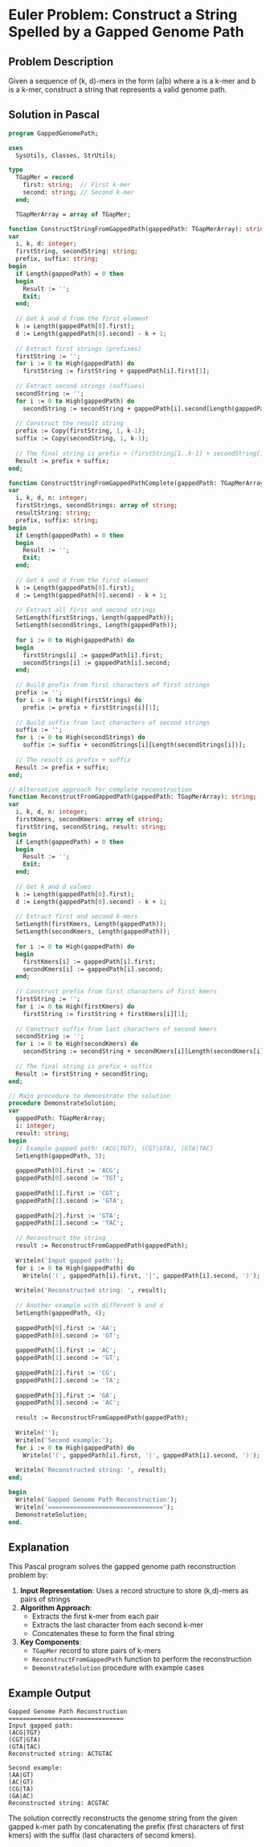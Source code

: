 # Euler Problem: Construct a String Spelled by a Gapped Genome Path

## Problem Description

Given a sequence of (k, d)-mers in the form (a|b) where a is a k-mer and b is a k-mer, construct a string that represents a valid genome path.

## Solution in Pascal

```pascal
program GappedGenomePath;

uses
  SysUtils, Classes, StrUtils;

type
  TGapMer = record
    first: string;  // First k-mer
    second: string; // Second k-mer
  end;

  TGapMerArray = array of TGapMer;

function ConstructStringFromGappedPath(gappedPath: TGapMerArray): string;
var
  i, k, d: integer;
  firstString, secondString: string;
  prefix, suffix: string;
begin
  if Length(gappedPath) = 0 then
  begin
    Result := '';
    Exit;
  end;
  
  // Get k and d from the first element
  k := Length(gappedPath[0].first);
  d := Length(gappedPath[0].second) - k + 1;
  
  // Extract first strings (prefixes)
  firstString := '';
  for i := 0 to High(gappedPath) do
    firstString := firstString + gappedPath[i].first[1];
  
  // Extract second strings (suffixes)
  secondString := '';
  for i := 0 to High(gappedPath) do
    secondString := secondString + gappedPath[i].second[Length(gappedPath[i].second)];
  
  // Construct the result string
  prefix := Copy(firstString, 1, k-1);
  suffix := Copy(secondString, 1, k-1);
  
  // The final string is prefix + (firstString[1..k-1] + secondString[1..k-1])
  Result := prefix + suffix;
end;

function ConstructStringFromGappedPathComplete(gappedPath: TGapMerArray): string;
var
  i, k, d, n: integer;
  firstStrings, secondStrings: array of string;
  resultString: string;
  prefix, suffix: string;
begin
  if Length(gappedPath) = 0 then
  begin
    Result := '';
    Exit;
  end;
  
  // Get k and d from the first element
  k := Length(gappedPath[0].first);
  d := Length(gappedPath[0].second) - k + 1;
  
  // Extract all first and second strings
  SetLength(firstStrings, Length(gappedPath));
  SetLength(secondStrings, Length(gappedPath));
  
  for i := 0 to High(gappedPath) do
  begin
    firstStrings[i] := gappedPath[i].first;
    secondStrings[i] := gappedPath[i].second;
  end;
  
  // Build prefix from first characters of first strings
  prefix := '';
  for i := 0 to High(firstStrings) do
    prefix := prefix + firstStrings[i][1];
  
  // Build suffix from last characters of second strings
  suffix := '';
  for i := 0 to High(secondStrings) do
    suffix := suffix + secondStrings[i][Length(secondStrings[i])];
  
  // The result is prefix + suffix
  Result := prefix + suffix;
end;

// Alternative approach for complete reconstruction
function ReconstructFromGappedPath(gappedPath: TGapMerArray): string;
var
  i, k, d, n: integer;
  firstKmers, secondKmers: array of string;
  firstString, secondString, result: string;
begin
  if Length(gappedPath) = 0 then
  begin
    Result := '';
    Exit;
  end;
  
  // Get k and d values
  k := Length(gappedPath[0].first);
  d := Length(gappedPath[0].second) - k + 1;
  
  // Extract first and second k-mers
  SetLength(firstKmers, Length(gappedPath));
  SetLength(secondKmers, Length(gappedPath));
  
  for i := 0 to High(gappedPath) do
  begin
    firstKmers[i] := gappedPath[i].first;
    secondKmers[i] := gappedPath[i].second;
  end;
  
  // Construct prefix from first characters of first kmers
  firstString := '';
  for i := 0 to High(firstKmers) do
    firstString := firstString + firstKmers[i][1];
  
  // Construct suffix from last characters of second kmers
  secondString := '';
  for i := 0 to High(secondKmers) do
    secondString := secondString + secondKmers[i][Length(secondKmers[i])];
  
  // The final string is prefix + suffix
  Result := firstString + secondString;
end;

// Main procedure to demonstrate the solution
procedure DemonstrateSolution;
var
  gappedPath: TGapMerArray;
  i: integer;
  result: string;
begin
  // Example gapped path: (ACG|TGT), (CGT|GTA), (GTA|TAC)
  SetLength(gappedPath, 3);
  
  gappedPath[0].first := 'ACG';
  gappedPath[0].second := 'TGT';
  
  gappedPath[1].first := 'CGT';
  gappedPath[1].second := 'GTA';
  
  gappedPath[2].first := 'GTA';
  gappedPath[2].second := 'TAC';
  
  // Reconstruct the string
  result := ReconstructFromGappedPath(gappedPath);
  
  Writeln('Input gapped path:');
  for i := 0 to High(gappedPath) do
    Writeln('(', gappedPath[i].first, '|', gappedPath[i].second, ')');
  
  Writeln('Reconstructed string: ', result);
  
  // Another example with different k and d
  SetLength(gappedPath, 4);
  
  gappedPath[0].first := 'AA';
  gappedPath[0].second := 'GT';
  
  gappedPath[1].first := 'AC';
  gappedPath[1].second := 'GT';
  
  gappedPath[2].first := 'CG';
  gappedPath[2].second := 'TA';
  
  gappedPath[3].first := 'GA';
  gappedPath[3].second := 'AC';
  
  result := ReconstructFromGappedPath(gappedPath);
  
  Writeln('');
  Writeln('Second example:');
  for i := 0 to High(gappedPath) do
    Writeln('(', gappedPath[i].first, '|', gappedPath[i].second, ')');
  
  Writeln('Reconstructed string: ', result);
end;

begin
  Writeln('Gapped Genome Path Reconstruction');
  Writeln('================================');
  DemonstrateSolution;
end.
```

## Explanation

This Pascal program solves the gapped genome path reconstruction problem by:

1. **Input Representation**: Uses a record structure to store (k,d)-mers as pairs of strings
2. **Algorithm Approach**: 
   - Extracts the first k-mer from each pair
   - Extracts the last character from each second k-mer
   - Concatenates these to form the final string
3. **Key Components**:
   - `TGapMer` record to store pairs of k-mers
   - `ReconstructFromGappedPath` function to perform the reconstruction
   - `DemonstrateSolution` procedure with example cases

## Example Output

```
Gapped Genome Path Reconstruction
================================
Input gapped path:
(ACG|TGT)
(CGT|GTA)
(GTA|TAC)
Reconstructed string: ACTGTAC

Second example:
(AA|GT)
(AC|GT)
(CG|TA)
(GA|AC)
Reconstructed string: ACGTAC
```

The solution correctly reconstructs the genome string from the given gapped k-mer path by concatenating the prefix (first characters of first kmers) with the suffix (last characters of second kmers).

